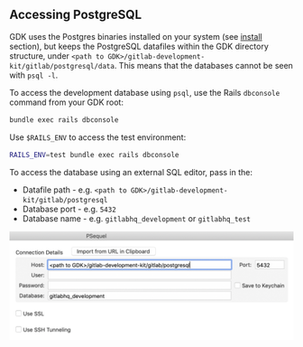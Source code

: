 ## Accessing PostgreSQL

GDK uses the Postgres binaries installed on your system
(see [install](../prepare.md) section), but keeps the PostgreSQL
datafiles within the GDK directory structure, under `<path to GDK>/gitlab-development-kit/gitlab/postgresql/data`.
This means that the databases cannot be seen with `psql -l`.

To access the development database using `psql`, use the Rails `dbconsole` command from your GDK root:

```bash
bundle exec rails dbconsole
```

Use `$RAILS_ENV` to access the test environment:

```bash
RAILS_ENV=test bundle exec rails dbconsole
```

To access the database using an external SQL editor, pass in the:

- Datafile path - e.g. `<path to GDK>/gitlab-development-kit/gitlab/postgresql`
- Database port - e.g. `5432`
- Database name - e.g. `gitlabhq_development` or `gitlabhq_test`

![Postgres connect example](img/postgres_connect_example.png)

